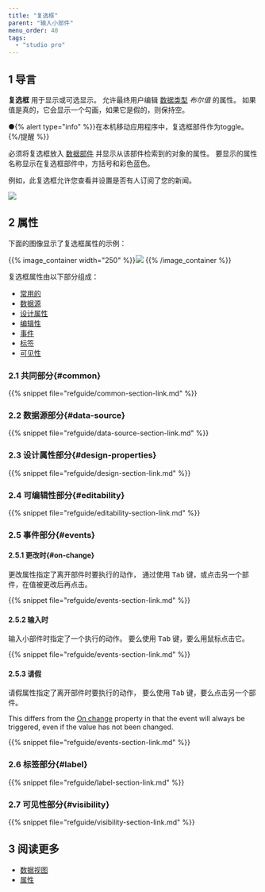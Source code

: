 ```yaml
---
title: "复选框"
parent: "输入小部件"
menu_order: 40
tags:
  - "studio pro"
---
```


## 1 导言

**复选框** 用于显示或可选显示。 允许最终用户编辑 [数据类型](data-types) *布尔值* 的属性。 如果值是真的，它会显示一个勾画，如果它是假的，则保持空。

●{% alert type="info" %}}在本机移动应用程序中，复选框部件作为toggle。{%/提醒 %}}

必须将复选框放入 [数据部件](data-widgets) 并显示从该部件检索到的对象的属性。 要显示的属性名称显示在复选框部件中，方括号和彩色蓝色。

例如，此复选框允许您查看并设置是否有人订阅了您的新闻。

![](attachments/check-box/check-box.png)

## 2 属性

下面的图像显示了复选框属性的示例：

{{% image_container width="250" %}}![](attachments/check-box/check-box-properties.png)
{{% /image_container %}}

复选框属性由以下部分组成：

* [常用的](#common)
* [数据源](#data-source)
* [设计属性](#design-properties)
* [编辑性](#editability)
* [事件](#events)
* [标签](#label)
* [可见性](#visibility)

### 2.1 共同部分{#common}

{{% snippet file="refguide/common-section-link.md" %}}

### 2.2 数据源部分{#data-source}

{{% snippet file="refguide/data-source-section-link.md" %}}

### 2.3 设计属性部分{#design-properties}

{{% snippet file="refguide/design-section-link.md" %}}

### 2.4 可编辑性部分{#editability}

{{% snippet file="refguide/editability-section-link.md" %}}

### 2.5 事件部分{#events}

#### 2.5.1 更改时{#on-change}

更改属性指定了离开部件时要执行的动作， 通过使用 <kbd>Tab</kbd> 键，或点击另一个部件，在值被更改后再点击。

{{% snippet file="refguide/events-section-link.md" %}}

#### 2.5.2 输入时

输入小部件时指定了一个执行的动作。 要么使用 <kbd>Tab</kbd> 键，要么用鼠标点击它。

{{% snippet file="refguide/events-section-link.md" %}}

#### 2.5.3 请假

请假属性指定了离开部件时要执行的动作， 要么使用 <kbd>Tab</kbd> 键，要么点击另一个部件。

This differs from the [On change](#on-change) property in that the event will always be triggered, even if the value has not been changed.

{{% snippet file="refguide/events-section-link.md" %}}

### 2.6 标签部分{#label}

{{% snippet file="refguide/label-section-link.md" %}}

### 2.7 可见性部分{#visibility}

{{% snippet file="refguide/visibility-section-link.md" %}}

## 3 阅读更多

*   [数据视图](data-view)
*   [属性](attributes)

